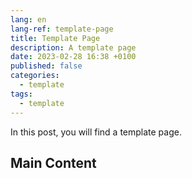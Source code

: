 ```yaml
---
lang: en
lang-ref: template-page
title: Template Page
description: A template page
date: 2023-02-28 16:38 +0100
published: false
categories:
  - template
tags:
  - template
---
```


In this post, you will find a template page.

## Main Content
